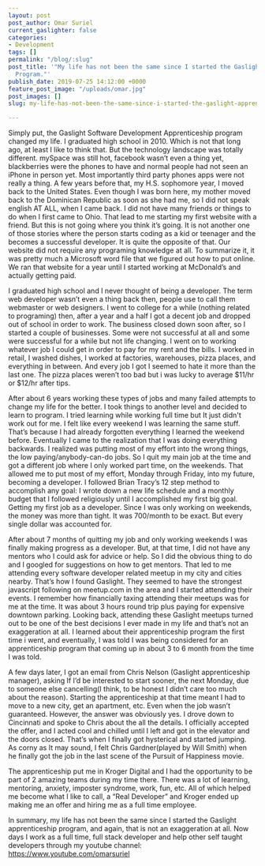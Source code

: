 ```yaml
---
layout: post
post_author: Omar Suriel
current_gaslighter: false
categories:
- Development
tags: []
permalink: "/blog/:slug"
post_title: '"My life has not been the same since I started the Gaslight Apprenticeship
  Program."'
publish_date: 2019-07-25 14:12:00 +0000
feature_post_image: "/uploads/omar.jpg"
post_images: []
slug: my-life-has-not-been-the-same-since-i-started-the-gaslight-apprenticeship-program-dot

---
```

Simply put, the Gaslight Software Development Apprenticeship program changed my life. I graduated high school in 2010. Which is not that long ago, at least I like to think that. But the technology landscape was totally different. mySpace was still hot, facebook wasn’t even a thing yet, blackberries were the phones to have and normal people had not seen an iPhone in person yet. Most importantly third party phones apps were not really a thing.  A few years before that, my H.S. sophomore year, I moved back to the United States. Even though I was born here, my mother moved back to the Dominican Republic as soon as she had me, so I did not speak english AT ALL, when I came back. I did not have many friends or things to do when I first came to Ohio. That lead to me starting my first website with a friend. But this is not going where you think it’s going. It is not another one of those stories where the person starts coding as a kid or teenager and the becomes a successful developer. It is quite the opposite of that. Our website did not require any programing knowledge at all. To summarize it, it was pretty much a Microsoft word file that we figured out how to put online. We ran that website for a year until I started working at McDonald’s and actually getting paid.


I graduated high school and I never thought of being a developer. The term web developer wasn’t even a thing back then, people use to call them webmaster or web designers. I went to college for a while (nothing related to programing) then, after a year and a half I got a decent job and dropped out of school in order to work. The business closed down soon after, so I started a couple of businesses. Some were not successful at all and some were successful for a while but not life changing. I went on to working whatever job I could get in order to pay for my rent and the bills. I worked in retail, I washed dishes, I worked at  factories, warehouses, pizza places, and everything in between. And every job I got I seemed to hate it more than the last one. The pizza places weren’t too bad but i was lucky to average $11/hr or $12/hr after tips.


After about 6 years working these types of jobs and many failed attempts to change my life for the better. I took things to another level and decided to learn to program. I tried learning while working full time but It just didn't work out for me. I felt like every weekend I was learning the same stuff. That’s because I had already forgotten everything I learned the weekend before. Eventually I came to the realization that I was doing everything backwards. I realized was putting most of my effort into the wrong things, the low paying/anybody-can-do jobs. So I quit my main job at the time and got a different job where I only worked part time, on the weekends. That allowed me to put most of my effort, Monday through Friday, into my future, becoming a developer. I followed Brian Tracy’s 12 step method to accomplish any goal: I wrote  down a new life schedule and a monthly budget that I followed religiously until I accomplished my first big goal.  Getting my first job as a developer. Since I was only working on weekends, the money was more than tight. It was 700/month to be exact. But every single dollar was accounted for.


After about 7 months of quitting my job and only working weekends I was finally making progress as a developer. But, at that time, I did not have any mentors who I could ask for advice or help. So I did the obvious thing to do and I googled for suggestions on how to get mentors. That led to me attending every software developer related meetup in my city and cities nearby. That’s how I found Gaslight. They seemed to have the strongest javascript following on meetup.com in the area and I started attending their events. I remember how financially taxing attending their meetups was for me at the time. It was about 3 hours round trip plus paying for expensive downtown parking. Looking back, attending these Gaslight meetups turned out to be one of the best decisions I ever made in my life and that’s not an exaggeration at all. I learned about their apprenticeship program  the first time i went, and eventually, I was told I was being considered for an apprenticeship program that coming up in about 3 to 6 month from the time I was told.


A few days later, I got an email from Chris Nelson (Gaslight apprenticeship manager), asking If I’d be interested to start sooner, the next Monday, due to someone else cancelling(I think, to be honest I didn’t care too much about the reason). Starting the apprenticeship at that time meant I had to move to a new city, get an apartment, etc. Even when the job wasn’t guaranteed. However, the answer was obviously yes. I drove down to Cincinnati and spoke to Chris about the all the details. I officially accepted the offer, and I acted cool and chilled until I left and got in the elevator and the doors closed. That’s when I finally got hysterical and started jumping. As corny as It may sound, I felt Chris Gardner(played by Will Smith) when he finally got the job in the last scene of the Pursuit of Happiness movie.


The apprenticeship put me in Kroger Digital and I had the opportunity to be part  of 2 amazing teams during my time there. There was a lot of learning, mentoring, anxiety, imposter syndrome, work, fun, etc. All of which helped me become what I like to call, a “Real Developer” and Kroger ended up making me an offer and hiring me as a full time employee.


In summary, my life has not been the same since I started the Gaslight apprenticeship program, and again, that is not an exaggeration at all. Now days I work as a full time, full stack developer and help other self taught developers through my youtube channel: https://www.youtube.com/omarsuriel